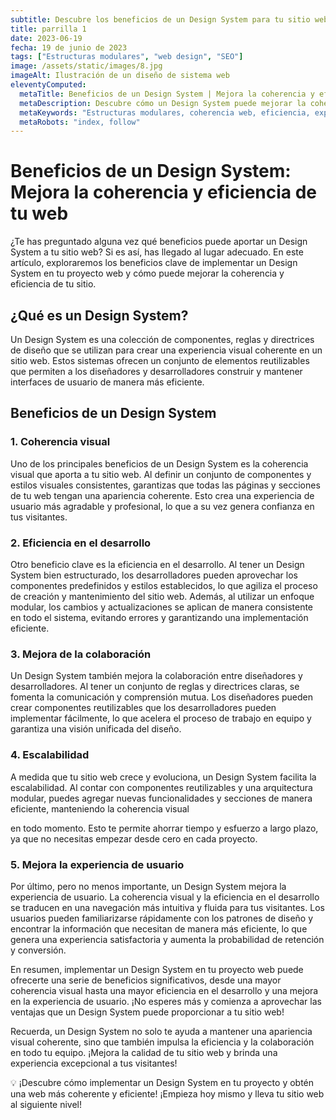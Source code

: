 ```yaml
---
subtitle: Descubre los beneficios de un Design System para tu sitio web
title: parrilla 1
date: 2023-06-19
fecha: 19 de junio de 2023
tags: ["Estructuras modulares", "web design", "SEO"]
image: /assets/static/images/8.jpg
imageAlt: Ilustración de un diseño de sistema web
eleventyComputed:
  metaTitle: Beneficios de un Design System | Mejora la coherencia y eficiencia de tu web
  metaDescription: Descubre cómo un Design System puede mejorar la coherencia y eficiencia de tu sitio web. Obtén más clics y mejora la experiencia de usuario. 💡 ¡Conoce los beneficios ahora!
  metaKeywords: "Estructuras modulares, coherencia web, eficiencia, experiencia de usuario"
  metaRobots: "index, follow"
---
```


# Beneficios de un Design System: Mejora la coherencia y eficiencia de tu web

¿Te has preguntado alguna vez qué beneficios puede aportar un Design System a tu sitio web? Si es así, has llegado al lugar adecuado. En este artículo, exploraremos los beneficios clave de implementar un Design System en tu proyecto web y cómo puede mejorar la coherencia y eficiencia de tu sitio.

## ¿Qué es un Design System?

Un Design System es una colección de componentes, reglas y directrices de diseño que se utilizan para crear una experiencia visual coherente en un sitio web. Estos sistemas ofrecen un conjunto de elementos reutilizables que permiten a los diseñadores y desarrolladores construir y mantener interfaces de usuario de manera más eficiente.

## Beneficios de un Design System

### 1. Coherencia visual

Uno de los principales beneficios de un Design System es la coherencia visual que aporta a tu sitio web. Al definir un conjunto de componentes y estilos visuales consistentes, garantizas que todas las páginas y secciones de tu web tengan una apariencia coherente. Esto crea una experiencia de usuario más agradable y profesional, lo que a su vez genera confianza en tus visitantes.

### 2. Eficiencia en el desarrollo

Otro beneficio clave es la eficiencia en el desarrollo. Al tener un Design System bien estructurado, los desarrolladores pueden aprovechar los componentes predefinidos y estilos establecidos, lo que agiliza el proceso de creación y mantenimiento del sitio web. Además, al utilizar un enfoque modular, los cambios y actualizaciones se aplican de manera consistente en todo el sistema, evitando errores y garantizando una implementación eficiente.

### 3. Mejora de la colaboración

Un Design System también mejora la colaboración entre diseñadores y desarrolladores. Al tener un conjunto de reglas y directrices claras, se fomenta la comunicación y comprensión mutua. Los diseñadores pueden crear componentes reutilizables que los desarrolladores pueden implementar fácilmente, lo que acelera el proceso de trabajo en equipo y garantiza una visión unificada del diseño.

### 4. Escalabilidad

A medida que tu sitio web crece y evoluciona, un Design System facilita la escalabilidad. Al contar con componentes reutilizables y una arquitectura modular, puedes agregar nuevas funcionalidades y secciones de manera eficiente, manteniendo la coherencia visual

 en todo momento. Esto te permite ahorrar tiempo y esfuerzo a largo plazo, ya que no necesitas empezar desde cero en cada proyecto.

### 5. Mejora la experiencia de usuario

Por último, pero no menos importante, un Design System mejora la experiencia de usuario. La coherencia visual y la eficiencia en el desarrollo se traducen en una navegación más intuitiva y fluida para tus visitantes. Los usuarios pueden familiarizarse rápidamente con los patrones de diseño y encontrar la información que necesitan de manera más eficiente, lo que genera una experiencia satisfactoria y aumenta la probabilidad de retención y conversión.

En resumen, implementar un Design System en tu proyecto web puede ofrecerte una serie de beneficios significativos, desde una mayor coherencia visual hasta una mayor eficiencia en el desarrollo y una mejora en la experiencia de usuario. ¡No esperes más y comienza a aprovechar las ventajas que un Design System puede proporcionar a tu sitio web!

Recuerda, un Design System no solo te ayuda a mantener una apariencia visual coherente, sino que también impulsa la eficiencia y la colaboración en todo tu equipo. ¡Mejora la calidad de tu sitio web y brinda una experiencia excepcional a tus visitantes!

💡 ¡Descubre cómo implementar un Design System en tu proyecto y obtén una web más coherente y eficiente! ¡Empieza hoy mismo y lleva tu sitio web al siguiente nivel!

